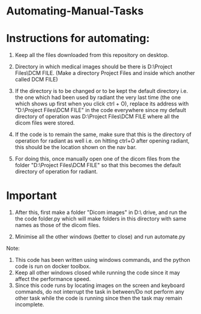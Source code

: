 # Automating-Manual-Tasks

# Instructions for automating:

1) Keep all the files downloaded from this repository on desktop.
2) Directory in which medical images should be there is D:\Project Files\DCM FILE. (Make a directory Project Files and inside which another called DCM FILE)
3) If the directory is to be changed or to be kept the default directory i.e. the one which had been used by radiant the very last time 
 (the one which shows up first when you click ctrl + O), replace its address with "D:\Project Files\DCM FILE" in the code everywhere since my default directory of operation was 
D:\Project Files\DCM FILE where all the dicom files were stored.
4) If the code is to remain the same, make sure that this is the directory of operation for radiant as well i.e. 
	on hitting ctrl+O after opening radiant, this should be the location shown on the nav bar. 
	
5) For doing this, once manually open one of the dicom files from the folder "D:\Project Files\DCM FILE"
so that this becomes the default directory of operation for radiant.

# Important
1) After this, first make a folder "Dicom images" in D:\ drive, and run the the code folder.py
which will make folders in this directory with same names as those of the dicom files.

2) Minimise all the other windows (better to close) and run automate.py 

Note: 

1) This code has been written using windows commands, and the python code is run on docker toolbox.
2) Keep all other windows closed while running the code since it may affect the performance speed.
3) Since this code runs by locating images on the screen and keyboard commands, do not interrupt the task in between/Do not perform any other task while the code is running since then the task may remain incomplete.
